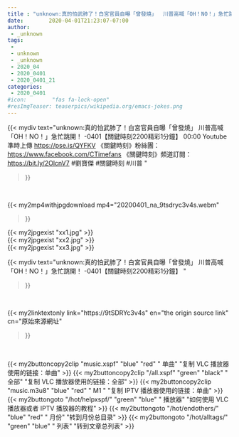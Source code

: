 ```yaml
---
title : "unknown:真的怕武肺了！白宮官員自曝「曾發燒」  川普高喊「OH！NO！」急忙跳開！ -0401【關鍵時刻2200精彩1分鐘】 "
date:        2020-04-01T21:23:07-07:00
author:
 - _unknown
tags:
 - 
 - unknown
 - _unknown
 - 2020_04
 - 2020_0401
 - 2020_0401_21
categories:
 - 2020_0401
#icon:        "fas fa-lock-open"
#resImgTeaser: teaserpics/wikipedia.org/emacs-jokes.png
---
```







{{< mydiv text="unknown:真的怕武肺了！白宮官員自曝「曾發燒」 川普高喊「OH！NO！」急忙跳開！ -0401【關鍵時刻2200精彩1分鐘】 00:00  Youtube準時上傳 https://pse.is/QYFKV  《關鍵時刻》粉絲團：https://www.facebook.com/CTimefans 《關鍵時刻》頻道訂閱：https://bit.ly/2OlcnV7  #劉寶傑 #關鍵時刻 #川普 "
>}}
<br>


{{< my2mp4withjpgdownload mp4="20200401_na_9tsdryc3v4s.webm"
>}}

{{< my2jpgexist "xx1.jpg" >}}<br>
{{< my2jpgexist "xx2.jpg" >}}<br>
{{< my2jpgexist "xx3.jpg" >}}<br>



{{< mydiv text="unknown:真的怕武肺了！白宮官員自曝「曾發燒」  川普高喊「OH！NO！」急忙跳開！ -0401【關鍵時刻2200精彩1分鐘】 "
>}}
<br>

{{< my2linktextonly link="https://9tSDRYc3v4s"
en="the origin source link" cn="原始來源網址"
>}}


<br>


{{< my2buttoncopy2clip "music.xspf"        "blue"   "red"    " 单曲"  "复制 VLC 播放器使用的链接：单曲" >}} {{< my2buttoncopy2clip "/all.xspf"         "green"  "black"  " 全部"  "复制 VLC 播放器使用的链接：全部" >}} {{< my2buttoncopy2clip "music.m3u8"        "blue"   "red"    " M1 "    "复制 IPTV 播放器使用的链接：单曲" >}} {{< my2buttongoto      "/hot/helpxspf/"    "green"  "blue"   " 播放器" "如何使用 VLC 播放器或者 IPTV 播放器的教程" >}} {{< my2buttongoto      "/hot/endothers/"   "blue"   "red"    " 月份"   "转到月份总目录" >}} {{< my2buttongoto      "/hot/alltags/"     "green"  "blue"   " 列表"   "转到文章总列表" >}} 

